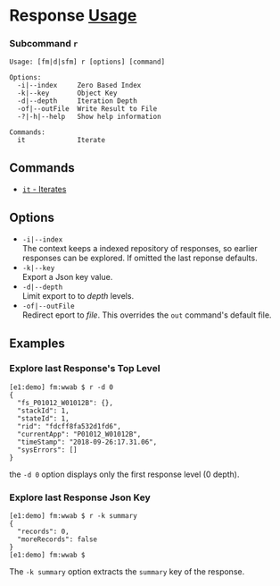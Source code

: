 # Response [Usage](../README.md#commands)
### Subcommand `r`
```
Usage: [fm|d|sfm] r [options] [command]

Options:
  -i|--index     Zero Based Index
  -k|--key       Object Key
  -d|--depth     Iteration Depth
  -of|--outFile  Write Result to File
  -?|-h|--help   Show help information

Commands:
  it             Iterate
```
## Commands
- [`it` - Iterates](./cmd-it.md)

## Options
- `-i|--index`  
The context keeps a indexed repository of responses, so earlier responses can be explored.  If omitted the last reponse defaults.
- `-k|--key`  
  Export a Json key value.
- `-d|--depth`  
  Limit export to to _depth_ levels.
- `-of|--outFile`  
  Redirect eport to _file_.  This overrides the `out` command's default file.

## Examples

### Explore last Response's Top Level
```
[e1:demo] fm:wwab $ r -d 0
{
  "fs_P01012_W01012B": {},
  "stackId": 1,
  "stateId": 1,
  "rid": "fdcff8fa532d1fd6",
  "currentApp": "P01012_W01012B",
  "timeStamp": "2018-09-26:17.31.06",
  "sysErrors": []
}
```
the `-d 0` option displays only the first response level (0 depth).

### Explore last Response Json Key
```
[e1:demo] fm:wwab $ r -k summary
{
  "records": 0,
  "moreRecords": false
}
[e1:demo] fm:wwab $ 
```
The `-k summary` option extracts the `summary` key of the response.
